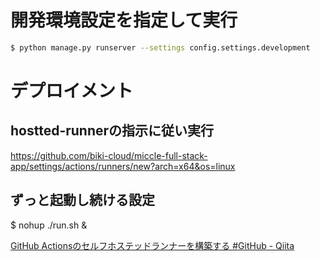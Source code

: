 
# 開発環境設定を指定して実行
```bash
$ python manage.py runserver --settings config.settings.development
```


# デプロイメント
## hostted-runnerの指示に従い実行
https://github.com/biki-cloud/miccle-full-stack-app/settings/actions/runners/new?arch=x64&os=linux

## ずっと起動し続ける設定
$ nohup ./run.sh &

[GitHub Actionsのセルフホステッドランナーを構築する #GitHub - Qiita](https://qiita.com/h_tyokinuhata/items/7a9297f75d0513572f4a)